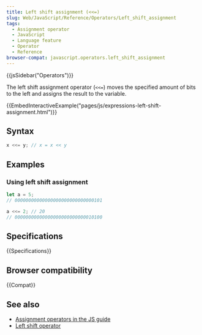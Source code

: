 ```yaml
---
title: Left shift assignment (<<=)
slug: Web/JavaScript/Reference/Operators/Left_shift_assignment
tags:
  - Assignment operator
  - JavaScript
  - Language feature
  - Operator
  - Reference
browser-compat: javascript.operators.left_shift_assignment
---
```


{{jsSidebar("Operators")}}

The left shift assignment operator (`<<=`) moves the specified amount of bits to the left and assigns the result to the variable.

{{EmbedInteractiveExample("pages/js/expressions-left-shift-assignment.html")}}

## Syntax

```js
x <<= y; // x = x << y
```

## Examples

### Using left shift assignment

```js
let a = 5;
// 00000000000000000000000000000101

a <<= 2; // 20
// 00000000000000000000000000010100
```

## Specifications

{{Specifications}}

## Browser compatibility

{{Compat}}

## See also

- [Assignment operators in the JS guide](/en-US/docs/Web/JavaScript/Guide/Expressions_and_Operators#Assignment)
- [Left shift operator](/en-US/docs/Web/JavaScript/Reference/Operators/Left_shift)
